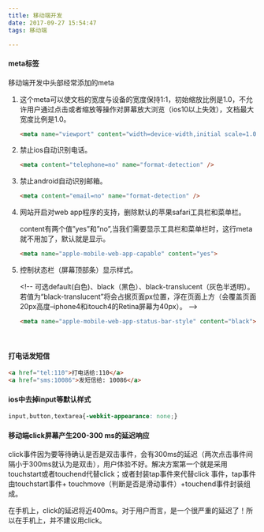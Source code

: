 ```yaml
---
title: 移动端开发
date: 2017-09-27 15:54:47
tags: 移动端

---
```


#### meta标签

移动端开发中头部经常添加的meta

1. 这个meta可以使文档的宽度与设备的宽度保持1:1，初始缩放比例是1.0，不允许用户通过点击或者缩放等操作对屏幕放大浏览（ios10以上失效），文档最大宽度比例是1.0。

   ```html
   <meta name="viewport" content="width=device-width,initial scale=1.0,user-scalable=no,maxinum-scale=1.0">
   ```

2. 禁止ios自动识别电话。

   ```html
   <meta content="telephone=no" name="format-detection" />
   ```
   <!--more-->

3. 禁止android自动识别邮箱。

   ```html
   <meta content="email=no" name="format-detection" />
   ```

4. 网站开启对web app程序的支持，删除默认的苹果safari工具栏和菜单栏。

   content有两个值”yes”和”no”,当我们需要显示工具栏和菜单栏时，这行meta就不用加了，默认就是显示。

   ```html
   <meta name="apple-mobile-web-app-capable" content="yes">
   ```

5. 控制状态栏（屏幕顶部条）显示样式。

    &lt;!--  可选default(白色)、black（黑色）、black-translucent（灰色半透明）。若值为“black-translucent”将会占据页面px位置，浮在页面上方（会覆盖页面20px高度–iphone4和itouch4的Retina屏幕为40px）。 -->

   ```html
   <meta name="apple-mobile-web-app-status-bar-style" content="black">
   ```

   ​

#### 打电话发短信

```html
<a href="tel:110">打电话给:110</a>
<a href="sms:10086">发短信给: 10086</a>
```

#### ios中去掉input等默认样式

```css
input,button,textarea{-webkit-appearance: none;}
```

#### 移动端click屏幕产生200-300 ms的延迟响应

click事件因为要等待确认是否是双击事件，会有300ms的延迟（两次点击事件间隔小于300ms就认为是双击），用户体验不好。解决方案第一个就是采用touchstart或者touchend代替click；或者封装tap事件来代替click 事件，tap事件由touchstart事件+ touchmove（判断是否是滑动事件）+touchend事件封装组成。

在手机上，click的延迟将近400ms。对于用户而言，是一个很严重的延迟了！所以在手机上，并不建议用click。

​

​

​